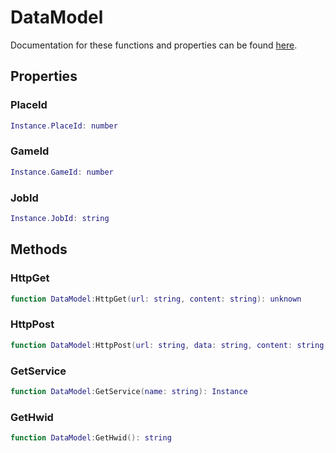 # DataModel

Documentation for these functions and properties can be found [here](https://create.roblox.com/docs/reference/engine/classes/DataModel).

## Properties

### PlaceId

```lua
Instance.PlaceId: number
```

### GameId

```lua
Instance.GameId: number
```

### JobId

```lua
Instance.JobId: string
```

## Methods

### HttpGet

```lua
function DataModel:HttpGet(url: string, content: string): unknown
```

### HttpPost

```lua
function DataModel:HttpPost(url: string, data: string, content: string, accept: string, cookie: string?, referer: string?, origin: string?): unknown
```

### GetService

```lua
function DataModel:GetService(name: string): Instance
```

### GetHwid

```lua
function DataModel:GetHwid(): string
```
